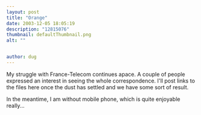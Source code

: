 ```yaml
---
layout: post
title: "Orange"
date: 2003-12-05 18:05:19
description: "12815076"
thumbnail: defaultThumbnail.png
alt: ""


author: dug
---
```


<p>My struggle with France-Telecom continues apace. A couple of people expressed an interest in seeing the whole correspondence. I'll post links to the files here once the dust has settled and we have some sort of result.</p>

<p>In the meantime, I am without mobile phone, which is quite enjoyable really...</p>
